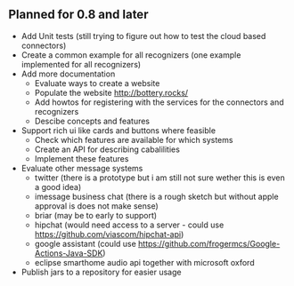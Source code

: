 ## Planned for 0.8 and later
- Add Unit tests (still  trying to figure out how to test the cloud based connectors)
- Create a common example for all recognizers (one example implemented for all recognizers)
- Add more documentation
  - Evaluate ways to create a website
  - Populate the website http://bottery.rocks/
  - Add howtos for registering with the services for the connectors and recognizers
  - Descibe concepts and features  
- Support rich ui like cards and buttons where feasible
  - Check which features are available for which systems
  - Create an API for describing cabalilities
  - Implement these features
- Evaluate other message systems
  - twitter (there is a prototype but i am still not sure wether this is even a good idea)
  - imessage business chat (there is a rough sketch but without apple approval is does not make sense)
  - briar (may be to early to support) 
  - hipchat (would need access to a server - could use https://github.com/viascom/hipchat-api)
  - google assistant (could use https://github.com/frogermcs/Google-Actions-Java-SDK)
  - eclipse smarthome audio api together with microsoft oxford
- Publish jars to a repository for easier usage  
